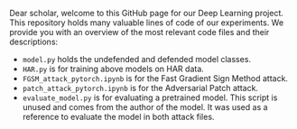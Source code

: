 Dear scholar, welcome to this GitHub page for our Deep Learning project. This repository holds many valuable lines of code of our experiments.
We provide you with an overview of the most relevant code files and their descriptions:
* `model.py` holds the undefended and defended model classes.
* `HAR.py` is for training above models on HAR data.
* `FGSM_attack_pytorch.ipynb` is for the Fast Gradient Sign Method attack.
* `patch_attack_pytorch.ipynb` is for the Adversarial Patch attack.
* `evaluate_model.py` is for evaluating a pretrained model. This script is unused and comes from the author of the model. It was used as a reference to evaluate the model in both attack files.
